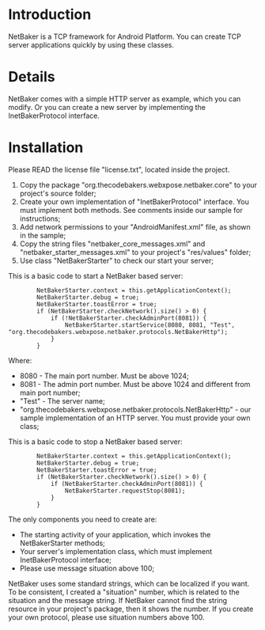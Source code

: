 # Introduction #

NetBaker is a TCP framework for Android Platform. You can create TCP server applications quickly by using these classes.


# Details #

NetBaker comes with a simple HTTP server as example, which you can modify. Or you can create a new server by implementing the InetBakerProtocol interface.

# Installation #

Please READ the license file "license.txt", located inside the project.

  1. Copy the package "org.thecodebakers.webxpose.netbaker.core" to your project's source folder;
  1. Create your own implementation of "InetBakerProtocol" interface. You must implement both methods. See comments inside our sample for instructions;
  1. Add network permissions to your "AndroidManifest.xml" file, as shown in the sample;
  1. Copy the string files "netbaker\_core\_messages.xml" and "netbaker\_starter\_messages.xml" to your project's "res/values" folder;
  1. Use class "NetBakerStarter" to check our start your server;

This is a basic code to start a NetBaker based server:
```
    	NetBakerStarter.context = this.getApplicationContext();
    	NetBakerStarter.debug = true;
    	NetBakerStarter.toastError = true;
    	if (NetBakerStarter.checkNetwork().size() > 0) {
    		if (!NetBakerStarter.checkAdminPort(8081)) {
    			NetBakerStarter.startService(8080, 8081, "Test", "org.thecodebakers.webxpose.netbaker.protocols.NetBakerHttp");
    		}
    	}
```

Where:
  * 8080 - The main port number. Must be above 1024;
  * 8081 - The admin port number. Must be above 1024 and different from main port number;
  * "Test" - The server name;
  * "org.thecodebakers.webxpose.netbaker.protocols.NetBakerHttp" - our sample implementation of an HTTP server. You must provide your own class;

This is a basic code to stop a NetBaker based server:
```
    	NetBakerStarter.context = this.getApplicationContext();
    	NetBakerStarter.debug = true;
    	NetBakerStarter.toastError = true;
    	if (NetBakerStarter.checkNetwork().size() > 0) {
    		if (NetBakerStarter.checkAdminPort(8081)) {
    			NetBakerStarter.requestStop(8081);
    		}
    	}
```

The only components you need to create are:
  * The starting activity of your application, which invokes the NetBakerStarter methods;
  * Your server's implementation class, which must implement InetBakerProtocol interface;
  * Please use message situation above 100;

NetBaker uses some standard strings, which can be localized if you want. To be consistent, I created a "situation" number, which is related to the situation and the message string. If NetBaker cannot find the string resource in your project's package, then it shows the number. If you create your own protocol, please use situation numbers above 100.